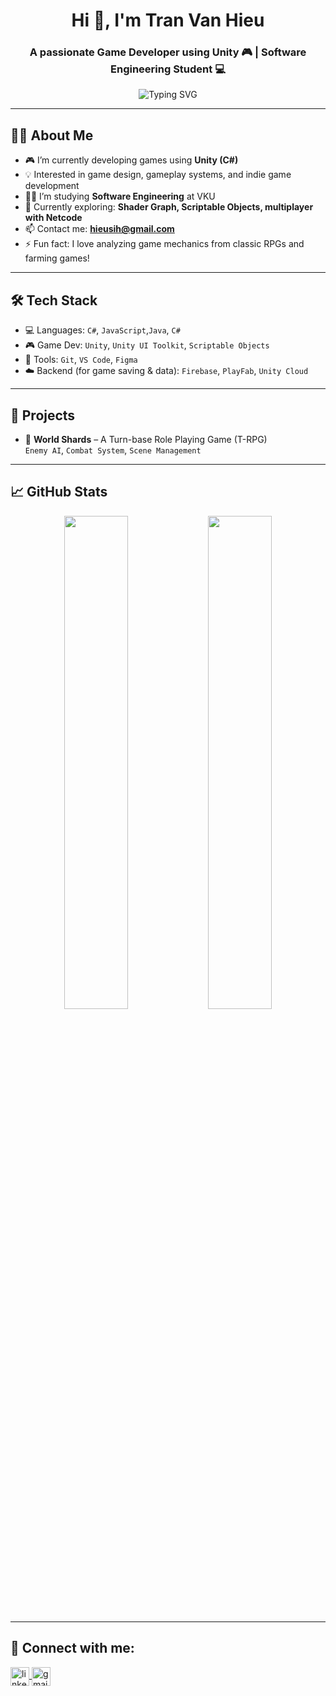 <h1 align="center">Hi 👋, I'm Tran Van Hieu</h1>
<h3 align="center">A passionate Game Developer using Unity 🎮 | Software Engineering Student 💻</h3>

<p align="center">
  <img src="https://readme-typing-svg.herokuapp.com?font=Fira+Code&duration=2000&pause=1000&center=true&vCenter=true&width=550&lines=Welcome+to+my+GitHub!;I+build+2D+and+3D+games+with+Unity;Passionate+about+game+mechanics+%26+game+design!" alt="Typing SVG" />
</p>

---

## 👨‍💻 About Me

- 🎮 I’m currently developing games using **Unity (C#)**  
- 💡 Interested in game design, gameplay systems, and indie game development  
- 👨‍🎓 I’m studying **Software Engineering** at VKU  
- 🌱 Currently exploring: **Shader Graph, Scriptable Objects, multiplayer with Netcode**  
- 📫 Contact me: **hieusih@gmail.com**  
- ⚡ Fun fact: I love analyzing game mechanics from classic RPGs and farming games!

---

## 🛠️ Tech Stack

- 💻 Languages: `C#`, `JavaScript`,`Java`, `C#` 
- 🎮 Game Dev: `Unity`, `Unity UI Toolkit`, `Scriptable Objects`  
- 🔧 Tools: `Git`, `VS Code`, `Figma`
- ☁️ Backend (for game saving & data): `Firebase`, `PlayFab`, `Unity Cloud`

---

## 🚀 Projects

- 🔹 **World Shards** – A Turn-base Role Playing Game (T-RPG)  
  `Enemy AI`, `Combat System`, `Scene Management`

---

## 📈 GitHub Stats

<p align="center">
  <img src="https://github-readme-stats.vercel.app/api?username=DylasCoding&show_icons=true&theme=tokyonight" width="45%" />
  <img src="https://github-readme-streak-stats.herokuapp.com?user=DylasCoding&theme=tokyonight&hide_border=false" width="45%" />
</p>

---

## 🔗 Connect with me:

<p align="left">
  <a href="https://www.linkedin.com/in/vwnhius/" target="_blank">
    <img align="center" src="https://cdn.jsdelivr.net/npm/simple-icons@v3/icons/linkedin.svg" alt="linkedin" height="30" width="30" />
  </a>
  <a href="mailto:hieusih@gmail.com">
    <img align="center" src="https://cdn.jsdelivr.net/npm/simple-icons@v3/icons/gmail.svg" alt="gmail" height="30" width="30" />
  </a>
</p>
